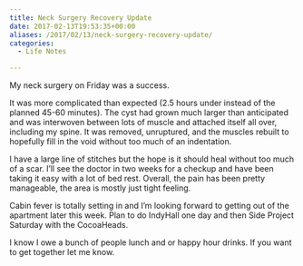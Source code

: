 ```yaml
---
title: Neck Surgery Recovery Update
date: 2017-02-13T19:53:35+00:00
aliases: /2017/02/13/neck-surgery-recovery-update/
categories:
  - Life Notes

---
```

My neck surgery on Friday was a success.

It was more complicated than expected (2.5 hours under instead of the planned 45-60 minutes). The cyst had grown much larger than anticipated and was interwoven between lots of muscle and attached itself all over, including my spine. It was removed, unruptured, and the muscles rebuilt to hopefully fill in the void without too much of an indentation.

I have a large line of stitches but the hope is it should heal without too much of a scar. I&#8217;ll see the doctor in two weeks for a checkup and have been taking it easy with a lot of bed rest. Overall, the pain has been pretty manageable, the area is mostly just tight feeling.

Cabin fever is totally setting in and I&#8217;m looking forward to getting out of the apartment later this week. Plan to do IndyHall one day and then Side Project Saturday with the CocoaHeads.

I know I owe a bunch of people lunch and or happy hour drinks. If you want to get together let me know.